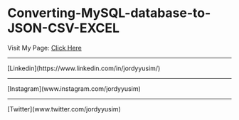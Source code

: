 # Converting-MySQL-database-to-JSON-CSV-EXCEL

Visit My Page: [Click Here](www.jordyyusim.blogspot.com)
<hr>
[Linkedin](https://www.linkedin.com/in/jordyyusim/)
<hr>
[Instagram](www.instagram.com/jordyyusim)
<hr>
[Twitter](www.twitter.com/jordyyusim)




